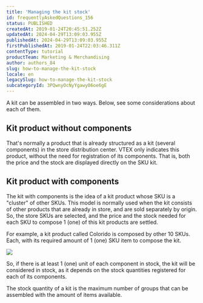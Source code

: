 ```yaml
---
title: 'Managing the kit stock'
id: frequentlyAskedQuestions_156
status: PUBLISHED
createdAt: 2019-01-24T20:45:51.252Z
updatedAt: 2024-04-29T13:09:03.955Z
publishedAt: 2024-04-29T13:09:03.955Z
firstPublishedAt: 2019-01-24T22:03:46.311Z
contentType: tutorial
productTeam: Marketing & Merchandising
author: authors_84
slug: how-to-manage-the-kit-stock
locale: en
legacySlug: how-to-manage-the-kit-stock
subcategoryId: 3PQwnyOcNyYgawy06oe6gE
---
```


A kit can be assembled in two ways. Below, see some considerations about each of them.

## Kit product without components

That's normally a product that is already structured as a kit (several components) in the store distribution center. VTEX only indicates this product, without the need for registration of its components. That is, both the price and the stock are displayed directly on the SKU kit.

## Kit product with components

The kit with components is the idea of a kit product whose SKU is a "cluster" of other SKUs. This model is normally used when the kit consists of other products that are already in store, and are sold separately by origin. So, the store SKUs are selected, and the price and the stock needed for each SKU to compose 1 (one) of this kit products are settled.

For example, a kit product called Colorido is composed by other 10 SKUs. Each, with its required amount of 1 (one) SKU item to compose the kit.

![](https://images.contentful.com/alneenqid6w5/2zwcLWeIX2kwsiQ0GCYm6G/b11fa6ded4ffb56faed9bc0158e980ae/kitcolorido.png)

So, if there is at least 1 (one) unit of each component in stock, the kit will be considered in stock, as it depends on the stock quantities registered for each of its components.

The stock quantity of a kit is the maximum number of groups that can be assembled with the amount of items available.
